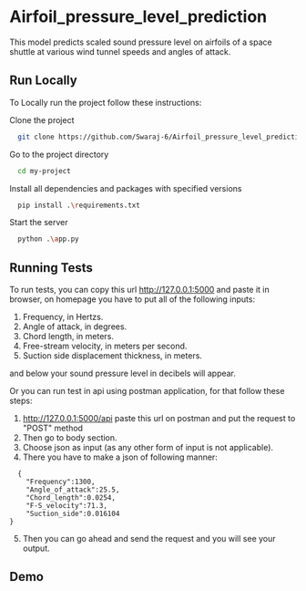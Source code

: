 # Airfoil_pressure_level_prediction

This model predicts scaled sound pressure level on airfoils of a space shuttle at various wind tunnel speeds and angles of attack.


## Run Locally

To Locally run the project follow these instructions:

Clone the project

```bash
  git clone https://github.com/Swaraj-6/Airfoil_pressure_level_prediction.git
```

Go to the project directory

```bash
  cd my-project
```

Install all dependencies and packages with specified versions

```bash
  pip install .\requirements.txt
```

Start the server

```bash
  python .\app.py
```


## Running Tests

To run tests, you can copy this url
http://127.0.0.1:5000 and paste it in browser, on homepage you have to put all of the following inputs:

1. Frequency, in Hertzs.
2. Angle of attack, in degrees.
3. Chord length, in meters.
4. Free-stream velocity, in meters per second.
5. Suction side displacement thickness, in meters.

and below your sound pressure level in decibels will appear.

Or you can run test in api using postman application, for that follow these steps:
1. http://127.0.0.1:5000/api paste this url on postman and put the request to "POST" method
2. Then go to body section.
3. Choose json as input (as any other form of input is not applicable).
4. There you have to make a json of following manner:

```
  {
    "Frequency":1300,
    "Angle_of_attack":25.5,
    "Chord_length":0.0254,
    "F-S_velocity":71.3,
    "Suction_side":0.016104
}
```
5. Then you can go ahead and send the request and you will see your output.

## Demo



